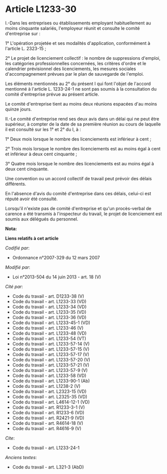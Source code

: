 # Article L1233-30

I.-Dans les entreprises ou établissements employant habituellement au moins cinquante salariés, l'employeur réunit et
consulte le comité d'entreprise sur : 

1° L'opération projetée et ses modalités d'application, conformément à l'article L. 2323-15 ; 

2° Le projet de licenciement collectif : le nombre de suppressions d'emploi, les catégories professionnelles concernées, les
critères d'ordre et le calendrier prévisionnel des licenciements, les mesures sociales d'accompagnement prévues par le plan
de sauvegarde de l'emploi. 

Les éléments mentionnés au 2° du présent I qui font l'objet de l'accord mentionné à l'article L. 1233-24-1 ne sont pas soumis
à la consultation du comité d'entreprise prévue au présent article. 

Le comité d'entreprise tient au moins deux réunions espacées d'au moins quinze jours. 

II.-Le comité d'entreprise rend ses deux avis dans un délai qui ne peut être supérieur, à compter de la date de sa première
réunion au cours de laquelle il est consulté sur les 1° et 2° du I, à : 

1° Deux mois lorsque le nombre des licenciements est inférieur à cent ; 

2° Trois mois lorsque le nombre des licenciements est au moins égal à cent et inférieur à deux cent cinquante ; 

3° Quatre mois lorsque le nombre des licenciements est au moins égal à deux cent cinquante. 

Une convention ou un accord collectif de travail peut prévoir des délais différents. 

En l'absence d'avis du comité d'entreprise dans ces délais, celui-ci est réputé avoir été consulté. 

Lorsqu'il n'existe pas de comité d'entreprise et qu'un procès-verbal de carence a été transmis à l'inspecteur du travail, le
projet de licenciement est soumis aux délégués du personnel.

**Nota:**



**Liens relatifs à cet article**

_Codifié par_:

  - Ordonnance n°2007-329 du 12 mars 2007

_Modifié par_:

  - Loi n°2013-504 du 14 juin 2013 - art. 18 (V)

_Cité par_:

  - Code du travail - art. D1233-38 (V)
  - Code du travail - art. L1233-33 (VD)
  - Code du travail - art. L1233-34 (VD)
  - Code du travail - art. L1233-35 (VD)
  - Code du travail - art. L1233-36 (VD)
  - Code du travail - art. L1233-45-1 (VD)
  - Code du travail - art. L1233-46 (V)
  - Code du travail - art. L1233-48 (VD)
  - Code du travail - art. L1233-54 (VT)
  - Code du travail - art. L1233-57-14 (V)
  - Code du travail - art. L1233-57-15 (V)
  - Code du travail - art. L1233-57-17 (V)
  - Code du travail - art. L1233-57-20 (V)
  - Code du travail - art. L1233-57-21 (V)
  - Code du travail - art. L1233-57-9 (V)
  - Code du travail - art. L1233-58 (VD)
  - Code du travail - art. L1233-90-1 (Ab)
  - Code du travail - art. L1238-2 (V)
  - Code du travail - art. L2323-15 (VD)
  - Code du travail - art. L2325-35 (VD)
  - Code du travail - art. L4614-12-1 (VD)
  - Code du travail - art. R1233-3-1 (V)
  - Code du travail - art. R1233-6 (VD)
  - Code du travail - art. R2421-9 (VD)
  - Code du travail - art. R4614-18 (V)
  - Code du travail - art. R4616-9 (V)

_Cite_:

  - Code du travail - art. L1233-24-1

_Anciens textes_:

  - Code du travail - art. L321-3 (AbD)
